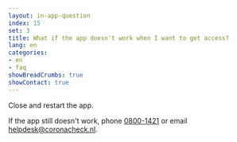 ```yaml
---
layout: in-app-question
index: 15
set: 3
title: What if the app doesn't work when I want to get access?
lang: en
categories:
- en
- faq
showBreadCrumbs: true
showContact: true
---
```

Close and restart the app. 

If the app still doesn't work, phone <a href="tel:0800-1421">0800-1421</a> or email [helpdesk@coronacheck.nl](mailto:helpdesk@coronacheck.nl).
